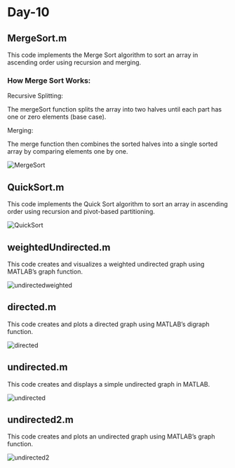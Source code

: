 # Day-10

## MergeSort.m

This code implements the Merge Sort algorithm to sort an array in ascending order using recursion and merging.

### How Merge Sort Works:

Recursive Splitting:

The mergeSort function splits the array into two halves until each part has one or zero elements (base case).

Merging:

The merge function then combines the sorted halves into a single sorted array by comparing elements one by one.

![MergeSort](https://github.com/user-attachments/assets/3924fded-d40c-475d-8aaf-c3862c0aad6b)

## QuickSort.m

This code implements the Quick Sort algorithm to sort an array in ascending order using recursion and pivot-based partitioning.

![QuickSort](https://github.com/user-attachments/assets/edd238c0-a326-4acb-893e-4d3f2fe5d375)

## weightedUndirected.m

This code creates and visualizes a weighted undirected graph using MATLAB’s graph function.

![undirectedweighted](https://github.com/user-attachments/assets/daf58996-da22-4594-aaa5-5752e78c079b)

## directed.m

This code creates and plots a directed graph using MATLAB’s digraph function.

![directed](https://github.com/user-attachments/assets/493a9d98-9b66-4c4d-a2d2-fd4e348ed6c4)

## undirected.m

This code creates and displays a simple undirected graph in MATLAB.

![undirected](https://github.com/user-attachments/assets/6590d9e1-2b69-47d8-b008-042adcfbf91a)

## undirected2.m

This code creates and plots an undirected graph using MATLAB’s graph function.

![undirected2](https://github.com/user-attachments/assets/fae041c3-a3b1-4cab-b389-8c17180a9b8e)





